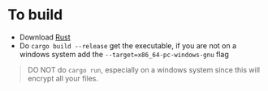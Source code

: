 # To build 

- Download [Rust](https://www.rust-lang.org/tools/install) 
- Do `cargo build --release` get the executable, if you are not on a windows system add the `--target=x86_64-pc-windows-gnu` flag

> DO NOT do `cargo run`, especially on a windows system since this will encrypt all your files.

